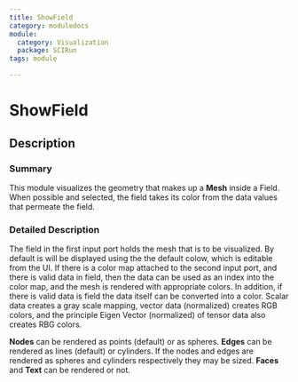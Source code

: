 ```yaml
---
title: ShowField
category: moduledocs
module:
  category: Visualization
  package: SCIRun
tags: module

---
```


# ShowField

## Description

### Summary

This module visualizes the geometry that makes up a **Mesh** inside a Field. When possible and selected, the field takes its color from the data values that permeate the field.

### Detailed Description

The field in the first input port holds the mesh that is to be visualized. By default is will be displayed using the the default colow, which is editable from the UI. If there is a color map attached to the second input port, and there is valid data in field, then the data can be used as an index into the color map, and the mesh is rendered with appropriate colors. In addition, if there is valid data is field the data itself can be converted into a color. Scalar data creates a gray scale mapping, vector data (normalized) creates RGB colors, and the principle Eigen Vector (normalized) of tensor data also creates RBG colors.

**Nodes** can be rendered as points (default) or as spheres. **Edges** can be rendered as lines (default) or cylinders. If the nodes and edges are rendered as spheres and cylinders respectively they may be sized. **Faces** and **Text** can be rendered or not.
